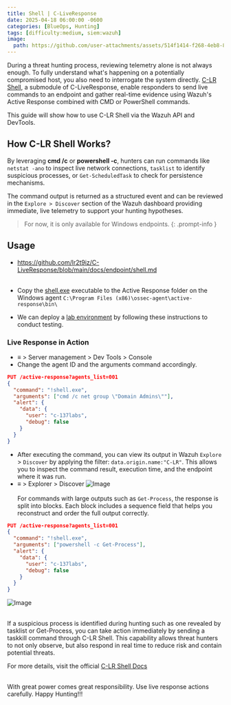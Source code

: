 ```yaml
---
title: Shell | C-LiveResponse
date: 2025-04-18 06:00:00 -0600
categories: [BlueOps, Hunting]
tags: [difficulty:medium, siem:wazuh]
image:
  path: https://github.com/user-attachments/assets/514f1414-f268-4eb8-8965-cda32a28f964
---
```


During a threat hunting process, reviewing telemetry alone is not always enough. To fully understand what's happening on a potentially compromised host, you also need to interrogate the system directly. [C-LR Shell](https://github.com/lr2t9iz/C-LiveResponse/blob/main/docs/endpoint/shell.md), a submodule of C-LiveResponse, enable responders to send live commands to an endpoint and gather real-time evidence using Wazuh's Active Response combined with CMD or PowerShell commands.

This guide will show how to use C-LR Shell via the Wazuh API and DevTools.

## How C-LR Shell Works?
By leveraging **cmd /c** or **powershell -c**, hunters can run commands like `netstat -ano` to inspect live network connections, `tasklist` to identify suspicious processes, or `Get-ScheduledTask` to check for persistence mechanisms.

The command output is returned as a structured event and can be reviewed in the `Explore > Discover` section of the Wazuh dashboard providing immediate, live telemetry to support your hunting hypotheses.

> For now, it is only available for Windows endpoints.
{: .prompt-info }

## Usage
- <https://github.com/lr2t9iz/C-LiveResponse/blob/main/docs/endpoint/shell.md> <br><br>

- Copy the [shell.exe](https://github.com/lr2t9iz/wazuh-live-response/tree/main/endpoint/windows/bin) executable to the Active Response folder on the Windows agent `C:\Program Files (x86)\ossec-agent\active-response\bin\`
- We can deploy a [lab environment](https://c-137labs.mitzep.com/posts/wazuh-s1em/) by following these instructions to conduct testing.

### Live Response in Action
- ≡ > Server management > Dev Tools > Console
- Change the agent ID and the arguments command accordingly.
```json
PUT /active-response?agents_list=001
{
  "command": "!shell.exe",
  "arguments": ["cmd /c net group \"Domain Admins\""],
  "alert": {
    "data": {
      "user": "c-137labs",
      "debug": false
    }
  }
}
```
- After executing the command, you can view its output in Wazuh `Explore` > `Discover` by applying the filter: `data.origin.name:"C-LR"`. This allows you to inspect the command result, execution time, and the endpoint where it was run.
- ≡ > Explorer > Discover
![Image](https://github.com/user-attachments/assets/12729f13-812e-43a6-9dd5-cfdbe88376cf) <br><br>
For commands with large outputs such as `Get-Process`, the response is split into blocks. Each block includes a sequence field that helps you reconstruct and order the full output correctly.

```json
PUT /active-response?agents_list=001
{
  "command": "!shell.exe",
  "arguments": ["powershell -c Get-Process"],
  "alert": {
    "data": {
      "user": "c-137labs",
      "debug": false
    }
  }
}
```
![Image](https://github.com/user-attachments/assets/33b3111f-3f4d-44e5-8dd4-140c27ac61bf)<br><br>

If a suspicious process is identified during hunting such as one revealed by tasklist or Get-Process, you can take action immediately by sending a taskkill command through C-LR Shell. This capability allows threat hunters to not only observe, but also respond in real time to reduce risk and contain potential threats.

For more details, visit the official [C-LR Shell Docs](https://github.com/lr2t9iz/C-LiveResponse/blob/main/docs/endpoint/shell.md) <br><br>

With great power comes great responsibility. Use live response actions carefully. 
Happy Hunting!!!